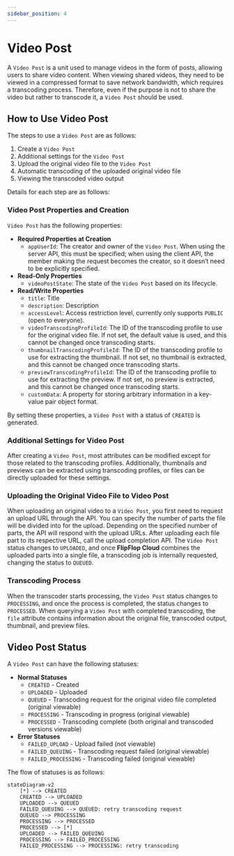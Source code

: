 ```yaml
---
sidebar_position: 4
---
```


# Video Post

A `Video Post` is a unit used to manage videos in the form of posts, allowing users to share video content. When viewing shared videos, they need to be viewed in a compressed format to save network bandwidth, which requires a transcoding process. Therefore, even if the purpose is not to share the video but rather to transcode it, a `Video Post` should be used.

## How to Use Video Post

The steps to use a `Video Post` are as follows:

1. Create a `Video Post`
2. Additional settings for the `Video Post`
3. Upload the original video file to the `Video Post`
4. Automatic transcoding of the uploaded original video file
5. Viewing the transcoded video output

Details for each step are as follows:

### Video Post Properties and Creation

`Video Post` has the following properties:

- **Required Properties at Creation**
  - `appUserId`: The creator and owner of the `Video Post`. When using the server API, this must be specified; when using the client API, the member making the request becomes the creator, so it doesn’t need to be explicitly specified.
- **Read-Only Properties**
  - `videoPostState`: The state of the `Video Post` based on its lifecycle.
- **Read/Write Properties**
  - `title`: Title
  - `description`: Description
  - `accessLevel`: Access restriction level, currently only supports `PUBLIC` (open to everyone).
  - `videoTranscodingProfileId`: The ID of the transcoding profile to use for the original video file. If not set, the default value is used, and this cannot be changed once transcoding starts.
  - `thumbnailTranscodingProfileId`: The ID of the transcoding profile to use for extracting the thumbnail. If not set, no thumbnail is extracted, and this cannot be changed once transcoding starts.
  - `previewTranscodingProfileId`: The ID of the transcoding profile to use for extracting the preview. If not set, no preview is extracted, and this cannot be changed once transcoding starts.
  - `customData`: A property for storing arbitrary information in a key-value pair object format.

By setting these properties, a `Video Post` with a status of `CREATED` is generated.

### Additional Settings for Video Post

After creating a `Video Post`, most attributes can be modified except for those related to the transcoding profiles. Additionally, thumbnails and previews can be extracted using transcoding profiles, or files can be directly uploaded for these settings.

### Uploading the Original Video File to Video Post

When uploading an original video to a `Video Post`, you first need to request an upload URL through the API. You can specify the number of parts the file will be divided into for the upload. Depending on the specified number of parts, the API will respond with the upload URLs. After uploading each file part to its respective URL, call the upload completion API. The `Video Post` status changes to `UPLOADED`, and once **FlipFlop Cloud** combines the uploaded parts into a single file, a transcoding job is internally requested, changing the status to `QUEUED`.

### Transcoding Process

When the transcoder starts processing, the `Video Post` status changes to `PROCESSING`, and once the process is completed, the status changes to `PROCESSED`. When querying a `Video Post` with completed transcoding, the `file` attribute contains information about the original file, transcoded output, thumbnail, and preview files.

## Video Post Status

A `Video Post` can have the following statuses:

- **Normal Statuses**
  - `CREATED` - Created
  - `UPLOADED` - Uploaded
  - `QUEUED` - Transcoding request for the original video file completed (original viewable)
  - `PROCESSING` - Transcoding in progress (original viewable)
  - `PROCESSED` - Transcoding complete (both original and transcoded versions viewable)
- **Error Statuses**
  - `FAILED_UPLOAD` - Upload failed (not viewable)
  - `FAILED_QUEUING` - Transcoding request failed (original viewable)
  - `FAILED_PROCESSING` - Transcoding failed (original viewable)

The flow of statuses is as follows:

```mermaid
stateDiagram-v2
    [*] --> CREATED
    CREATED --> UPLOADED
    UPLOADED --> QUEUED
    FAILED_QUEUING --> QUEUED: retry transcoding request
    QUEUED --> PROCESSING
    PROCESSING --> PROCESSED
    PROCESSED --> [*]
    UPLOADED --> FAILED_QUEUING
    PROCESSING --> FAILED_PROCESSING
    FAILED_PROCESSING --> PROCESSING: retry transcoding
```

